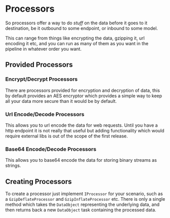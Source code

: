 # Processors

So processors offer a way to do *stuff* on the data before it goes to it destination, be it outbound to some endpoint, or inbound to some model.

This can range from things like encrypting the data, gzipping it, url encoding it etc, and you can run as many of them as you want in the pipeline in whatever order you want.

## Provided Processors

### Encrypt/Decrypt Processors

There are processors provided for encryption and decryption of data, this by default provides an AES encryptor which provides a simple way to keep all your data more secure than it would be by default.

### Url Encode/Decode Processors

This allows you to url encode the data for web requests. Until you have a http endpoint it is not really that useful but adding functionality which would require external libs is out of the scope of the first release.

### Base64 Encode/Decode Processors

This allows you to base64 encode the data for storing binary streams as strings. 

## Creating Processors

To create a processor just implement `IProcessor` for your scenario, such as a `GzipDeflateProcessor` and `GzipInflateProcessor` etc. There is only a single method which takes the `DataObject` representing the underlying data, and then returns back a new `DataObject` task containing the processed data.